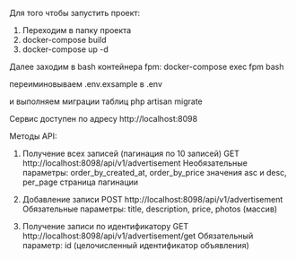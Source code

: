 Для того чтобы запустить проект:

1. Переходим в папку проекта
2. docker-compose build
3. docker-compose up -d

Далее заходим в bash контейнера fpm:
docker-compose exec fpm bash

переиминовываем .env.exsample в .env

и выполняем миграции таблиц
php artisan migrate

Сервис доступен по адресу http://localhost:8098

Методы API:

1. Получение всех записей (пагинация по 10 записей)
GET http://localhost:8098/api/v1/advertisement
Необязательные параметры: order_by_created_at, order_by_price значения asc и desc, per_page страница пагинации

2. Добавление записи
POST http://localhost:8098/api/v1/advertisement
Обязательные параметры: title, description, price, photos (массив)

3. Получение записи по идентификатору
GET http://localhost:8098/api/v1/advertisement/get
Обязательный параметр: id (целочисленный идентификатор объявления)
